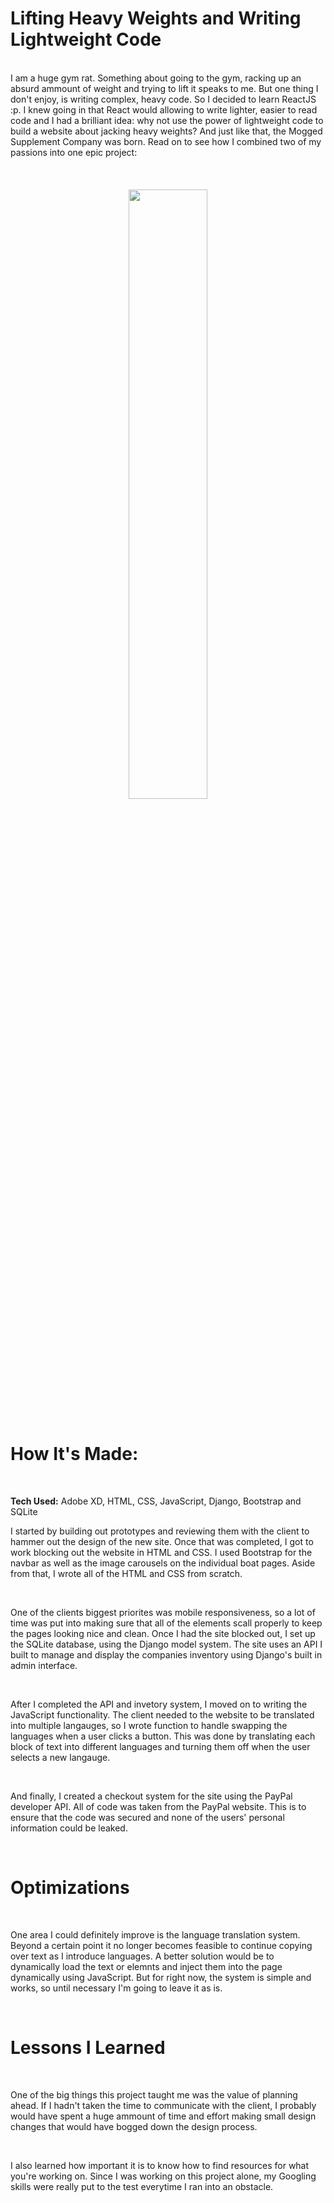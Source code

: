<h1>Lifting Heavy Weights and Writing Lightweight Code</h1>
<br>
I am a huge gym rat. Something about going to the gym, racking up an absurd ammount of weight and trying to lift it speaks to me. But one thing I 
don't enjoy, is writing complex, heavy code. So I decided to learn ReactJS :p. I knew going in that React would allowing to write lighter, easier to read code and I had a brilliant idea: why not use the power of lightweight code to build a website about jacking heavy weights? And just like that, the Mogged
Supplement Company was born. Read on to see how I combined two of my passions into one epic project:
<br>
<br> 
<br>
<br>
<div align='center'>
  <img width='50%' src='https://media.giphy.com/media/Vwf0G57SrWa4bqkouc/giphy.gif'/>
</div>
<br>
<h1>How It's Made:</h1>
<br>

**Tech Used:** Adobe XD, HTML, CSS, JavaScript, Django, Bootstrap and SQLite
<br>
<p>I started by building out prototypes and reviewing them with the client to hammer out the design
of the new site. Once that was completed, I got to work blocking out the website in HTML and CSS.
I used Bootstrap for the navbar as well as the image carousels on the individual boat pages. Aside
from that, I wrote all of the HTML and CSS from scratch.</p>
<br>
<p>One of the clients biggest priorites was mobile responsiveness, so a lot of time was put into making 
sure that all of the elements scall properly to keep the pages looking nice and clean. Once I had the
site blocked out, I set up the SQLite database, using the Django model system. The site uses an API I built to manage
and display the companies inventory using Django's built in admin interface.</p>
<br>
<p>After I completed the API and invetory system, I moved on to writing the JavaScript functionality. The
client needed to the website to be translated into multiple langauges, so I wrote function to handle swapping 
the languages when a user clicks a button. This was done by translating each block of text into different languages
and turning them off when the user selects a new langauge.</p>
<br>
<p>And finally, I created a checkout system for the site using the PayPal developer API. All of 
code was taken from the PayPal website. This is to ensure that the code was secured and none of the 
users' personal information could be leaked.</p>
<br>
<h1>Optimizations</h1>
<br>
<p>One area I could definitely improve is the language translation system. Beyond a certain point it no longer becomes feasible to continue copying over text as I introduce languages. A better solution would be to dynamically load the text or elemnts and inject them into the page dynamically using JavaScript. But for right now, the system is simple and works, so until necessary I'm going to leave it as is.</p>
<br>
<h1>Lessons I Learned</h1>
<br>
<p>One of the big things this project taught me was the value of planning ahead. If I hadn't taken the time to communicate with the client, I probably would have spent a huge ammount of time and effort making small design changes that would have bogged down the design process.</p>
<br>
<p>I also learned how important it is to know how to find resources for what you're working on. Since I was working on this project alone, my Googling skills were really put to the test everytime I ran into an obstacle.</p>
